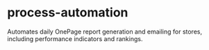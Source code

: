 # process-automation
 Automates daily OnePage report generation and emailing for stores, including performance indicators and rankings.
